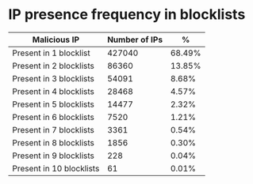 # IP presence frequency in blocklists
| Malicious IP | Number of IPs | % |
|----|----|----|
| Present in 1 blocklist | 427040 | 68.49% |
| Present in 2 blocklists | 86360 | 13.85% |
| Present in 3 blocklists | 54091 | 8.68% |
| Present in 4 blocklists | 28468 | 4.57% |
| Present in 5 blocklists | 14477 | 2.32% |
| Present in 6 blocklists | 7520 | 1.21% |
| Present in 7 blocklists | 3361 | 0.54% |
| Present in 8 blocklists | 1856 | 0.30% |
| Present in 9 blocklists | 228 | 0.04% |
| Present in 10 blocklists | 61 | 0.01% |
